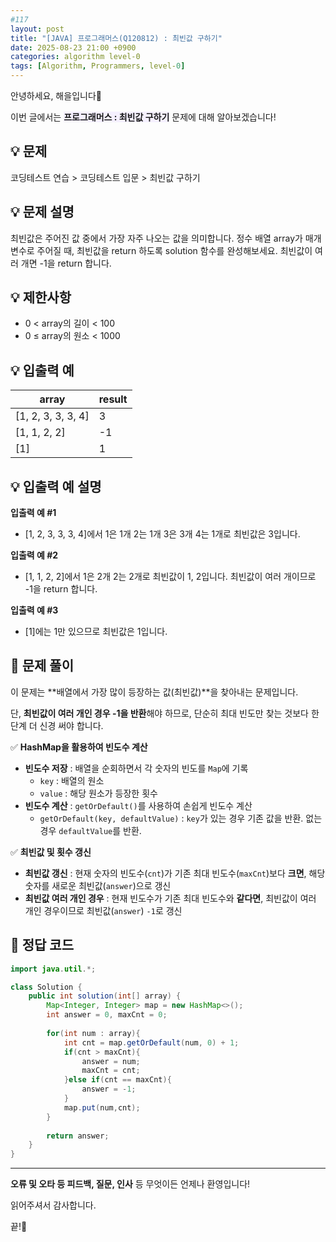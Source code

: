 ```yaml
---
#117
layout: post
title: "[JAVA] 프로그래머스(Q120812) : 최빈값 구하기"
date: 2025-08-23 21:00 +0900
categories: algorithm level-0
tags: [Algorithm, Programmers, level-0]
---
```


안녕하세요, 해을입니다🦖

이번 글에서는 <span style="background-color:#f5f0ff">**프로그래머스 : 최빈값 구하기**</span> 문제에 대해 알아보겠습니다!

## 💡 문제

코딩테스트 연습 > 코딩테스트 입문 > 최빈값 구하기

## 💡 문제 설명

최빈값은 주어진 값 중에서 가장 자주 나오는 값을 의미합니다. 정수 배열 array가 매개변수로 주어질 때, 최빈값을 return 하도록 solution 함수를 완성해보세요. 최빈값이 여러 개면 -1을 return 합니다.

## 💡 제한사항

* 0 < array의 길이 < 100
* 0 ≤ array의 원소 < 1000

## 💡 입출력 예

| array                 | result |
| --------------------- | ------ |
| [1, 2, 3, 3, 3, 4]    | 3      |
| [1, 1, 2, 2]          | -1     |
| [1]                   | 1      |

## 💡 입출력 예 설명

**입출력 예 #1**

* [1, 2, 3, 3, 3, 4]에서 1은 1개 2는 1개 3은 3개 4는 1개로 최빈값은 3입니다.

**입출력 예 #2**

* [1, 1, 2, 2]에서 1은 2개 2는 2개로 최빈값이 1, 2입니다. 최빈값이 여러 개이므로 -1을 return 합니다.

**입출력 예 #3**

* [1]에는 1만 있으므로 최빈값은 1입니다.

## 🚩 문제 풀이

이 문제는 **배열에서 가장 많이 등장하는 값(최빈값)**을 찾아내는 문제입니다.

단, **최빈값이 여러 개인 경우 -1을 반환**해야 하므로, 단순히 최대 빈도만 찾는 것보다 한 단계 더 신경 써야 합니다.

✅ **HashMap을 활용하여 빈도수 계산**

- **빈도수 저장** : 배열을 순회하면서 각 숫자의 빈도를 `Map`에 기록
    - `key` : 배열의 원소
    - `value` : 해당 원소가 등장한 횟수
- **빈도수 계산** : `getOrDefault()`를 사용하여 손쉽게 빈도수 계산
    - `getOrDefault(key, defaultValue)` : `key`가 있는 경우 기존 값을 반환. 없는 경우 `defaultValue`를 반환.

✅ **최빈값 및 횟수 갱신** 

- **최빈값 갱신** : 현재 숫자의 빈도수(`cnt`)가 기존 최대 빈도수(`maxCnt`)보다 **크면**, 해당 숫자를 새로운 최빈값(`answer`)으로 갱신
- **최빈값 여러 개인 경우** : 현재 빈도수가 기존 최대 빈도수와 **같다면**, 최빈값이 여러 개인 경우이므로 최빈값(`answer`) `-1`로 갱신


## 🚩 정답 코드

``` java
import java.util.*;

class Solution {
    public int solution(int[] array) {
        Map<Integer, Integer> map = new HashMap<>();
        int answer = 0, maxCnt = 0;
        
        for(int num : array){
            int cnt = map.getOrDefault(num, 0) + 1;
            if(cnt > maxCnt){
                answer = num;
                maxCnt = cnt;
            }else if(cnt == maxCnt){
                answer = -1;
            }
            map.put(num,cnt);
        }
        
        return answer;
    }
}
```

---

**오류 및 오타 등 피드백, 질문, 인사** 등 무엇이든 언제나 환영입니다!

읽어주셔서 감사합니다.

끝!🦕